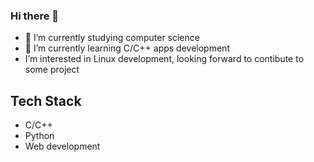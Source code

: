 ### Hi there 👋

- 🔭 I’m currently studying computer science
- 🌱 I’m currently learning C/C++ apps development
- I’m interested in Linux development, looking forward to contibute to some project

## Tech Stack
- C/C++
- Python
- Web development
